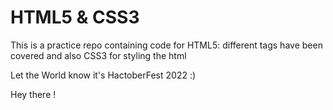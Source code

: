 # HTML5 & CSS3

This is a practice repo containing code for HTML5: different tags have been covered and also CSS3 for styling the html

Let the World know it's HactoberFest 2022 :)

Hey there !
